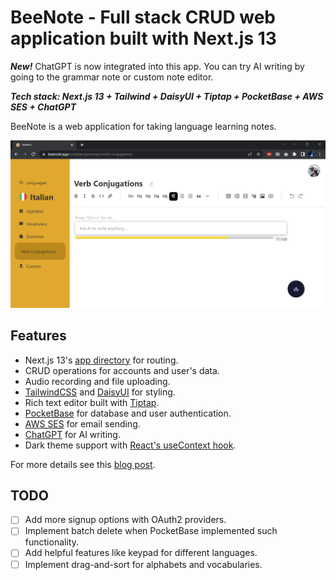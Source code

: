 # BeeNote - Full stack CRUD web application built with Next.js 13

***New!*** ChatGPT is now integrated into this app. You can try AI writing by going to the grammar note or custom note editor. 

***Tech stack: Next.js 13 + Tailwind + DaisyUI + Tiptap + PocketBase + AWS SES + ChatGPT***

BeeNote is a web application for taking language learning notes. 

<img src="screenshot.png" style="zoom:80%;" />

## Features

- Next.js 13's [app directory](https://beta.nextjs.org/docs/routing/fundamentals#the-app-directory) for routing.
- CRUD operations for accounts and user's data.
- Audio recording and file uploading.
- [TailwindCSS](https://tailwindcss.com/) and [DaisyUI](https://daisyui.com/) for styling.
- Rich text editor built with [Tiptap](https://tiptap.dev/).
- [PocketBase](https://pocketbase.io/) for database and user authentication.
- [AWS SES](https://aws.amazon.com/ses/) for email sending.
- [ChatGPT](https://platform.openai.com/docs/introduction) for AI writing.
- Dark theme support with [React's useContext hook](https://react.dev/reference/react/useContext).

For more details see this [blog post](https://lifei.tech/posts/beenote/). 

## TODO

- [ ] Add more signup options with OAuth2 providers.
- [ ] Implement batch delete when PocketBase implemented such functionality.
- [ ] Add helpful features like keypad for different languages.
- [ ] Implement drag-and-sort for alphabets and vocabularies.
